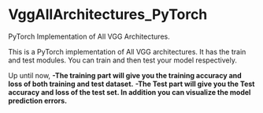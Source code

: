 # VggAllArchitectures_PyTorch
PyTorch Implementation of All VGG Architectures. 

This is a PyTorch implementation of All VGG architectures. 
It has the train and test modules. You can train and then test your model respectively.

Up until now, 
<B>-The training part will give you the training accuracy and loss of both training and test dataset.</B>
<B>-The Test part will give you the Test accuracy and loss of the test set. In addition you can visualize the model prediction errors.</B>

